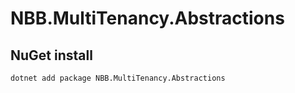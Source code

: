 # NBB.MultiTenancy.Abstractions

## NuGet install
```
dotnet add package NBB.MultiTenancy.Abstractions
```

